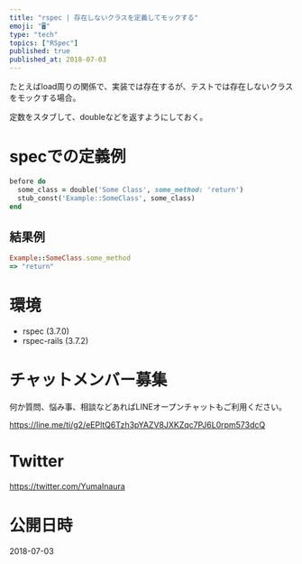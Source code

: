 ```yaml
---
title: "rspec | 存在しないクラスを定義してモックする"
emoji: "🖥"
type: "tech"
topics: ["RSpec"]
published: true
published_at: 2018-07-03
---
```


たとえばload周りの関係で、実装では存在するが、テストでは存在しないクラスをモックする場合。

定数をスタブして、doubleなどを返すようにしておく。

# specでの定義例

```rb
before do
  some_class = double('Some Class', some_method: 'return')
  stub_const('Example::SomeClass', some_class)
end
```

## 結果例

```rb
Example::SomeClass.some_method
=> "return"
```

# 環境

- rspec (3.7.0)
- rspec-rails (3.7.2)









<!-- Update From Qiita API -->

# チャットメンバー募集


何か質問、悩み事、相談などあればLINEオープンチャットもご利用ください。

https://line.me/ti/g2/eEPltQ6Tzh3pYAZV8JXKZqc7PJ6L0rpm573dcQ





# Twitter


https://twitter.com/YumaInaura


<!-- Update From Qiita API -->



# 公開日時

2018-07-03
